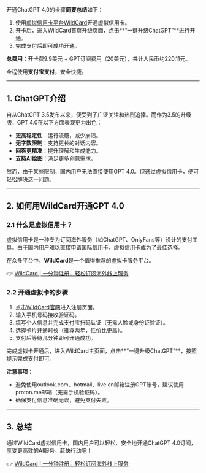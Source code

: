开通ChatGPT 4.0的步骤**简要总结**如下：

1. 使用[虚拟信用卡平台WildCard](https://bit.ly/bewildcard)开通虚拟信用卡。
2. 开卡后，进入WildCard首页升级页面，点击**“一键升级ChatGPT”**进行开通。
3. 完成支付后即可成功开通。

**总费用**：开卡费9.9美元 + GPT订阅费用（20美元），共计人民币约220.11元。

全程使用**支付宝支付**，安全快捷。

---

## 1. ChatGPT介绍

自从ChatGPT 3.5发布以来，便受到了广泛关注和热烈追捧。而作为3.5的升级版，GPT 4.0在以下方面表现更为出色：

- **更高稳定性**：运行流畅，减少崩溃。
- **无字数限制**：支持更长的对话内容。
- **回答更精准**：提升理解和生成能力。
- **支持AI绘图**：满足更多创意需求。

然而，由于某些限制，国内用户无法直接使用GPT 4.0。但通过虚拟信用卡，便可轻松解决这一问题。

---

## 2. 如何用WildCard开通GPT 4.0

### 2.1 什么是虚拟信用卡？

虚拟信用卡是一种专为订阅海外服务（如ChatGPT、OnlyFans等）设计的支付工具。由于国内用户难以直接申请国际信用卡，虚拟信用卡成为了最佳选择。

在众多平台中，**WildCard**是一个值得推荐的虚拟卡服务平台。

👉 [WildCard | 一分钟注册，轻松订阅海外线上服务](https://bit.ly/bewildcard)

### 2.2 开通虚拟卡的步骤

1. 点击[WildCard官网](https://bit.ly/bewildcard)进入注册页面。
2. 输入手机号码接收验证码。
3. 填写个人信息并完成支付宝扫码认证（无需人脸或身份证验证）。
4. 选择卡片开通时长（推荐两年，性价比更高）。
5. 支付后等待几分钟即可开通成功。

完成虚拟卡开通后，进入WildCard主页面，点击**“一键升级ChatGPT”**，按照提示完成支付即可。

**注意事项**：
- 避免使用outlook.com、hotmail、live.cn邮箱注册GPT账号，建议使用proton.me邮箱（无需手机验证码）。
- 确保支付信息准确无误，避免支付失败。

---

## 3. 总结

通过WildCard虚拟信用卡，国内用户可以轻松、安全地开通ChatGPT 4.0订阅，享受更高效的AI服务。赶快行动吧！

👉 [WildCard | 一分钟注册，轻松订阅海外线上服务](https://bit.ly/bewildcard)